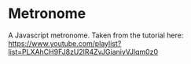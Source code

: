 # Metronome
A Javascript metronome. Taken from the tutorial here: https://www.youtube.com/playlist?list=PLXAhCH9FJ8zU2lR4ZvJGianiyVJlqm0z0
